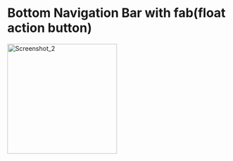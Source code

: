 # Bottom Navigation Bar with fab(float action button)

<img width="249" alt="Screenshot_2" src="https://user-images.githubusercontent.com/43906043/178389119-bee15eed-09ac-4b09-a756-2af407de23af.png">
